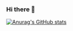 ### Hi there 👋
[![Anurag's GitHub stats](https://github-readme-stats.vercel.app/api?EldarNR=anuraghazra)](https://github.com/anuraghazra/github-readme-stats)


<!--
**EldarNR/EldarNR** is a ✨ _special_ ✨ repository because its `README.md` (this file) appears on your GitHub profile.

Here are some ideas to get you started:

- 🔭 I’m currently working on ...
- 🌱 I’m currently learning ...
- 👯 I’m looking to collaborate on ...
- 🤔 I’m looking for help with ...
- 💬 Ask me about ...
- 📫 How to reach me: ...
- 😄 Pronouns: ...
- ⚡ Fun fact: ...
-->
